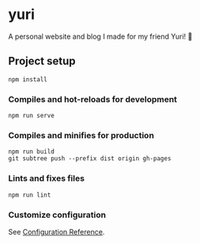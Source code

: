 # yuri
A personal website and blog I made for my friend Yuri! 🚀

## Project setup

```
npm install
```

### Compiles and hot-reloads for development

```
npm run serve
```

### Compiles and minifies for production

```
npm run build
git subtree push --prefix dist origin gh-pages
```

### Lints and fixes files

```
npm run lint
```

### Customize configuration

See [Configuration Reference](https://cli.vuejs.org/config/).
